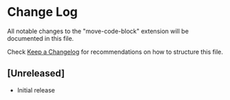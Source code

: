 # Change Log

All notable changes to the "move-code-block" extension will be documented in this file.

Check [Keep a Changelog](http://keepachangelog.com/) for recommendations on how to structure this file.

## [Unreleased]

- Initial release